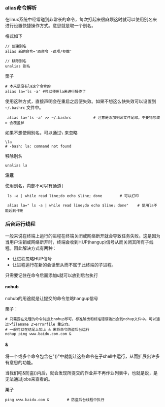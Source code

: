 ### alias命令解析

在linux系统中经常碰到非常长的命令，每次打起来很麻烦这时就可以使用别名来进行设置快捷操作方式。意思就是取一个别名。

格式如下

```
// 创建别名
alias 新的命令='原命令 -选项/参数'

// 移除别名
unalias 别名
```

栗子

```
# 本来是没有la这个命令的
alias la='ls -a' #可以使用la来进行操作了
```

使用这种方式，直接声明会在重启之后便失效。如果不想这么快失效可以设置到`~/.bashrc` 文件中。

```
 alias la='ls -a' >> ~/.bashrc 			# 注意是添加到源文件尾部，不要错写成 > 会覆盖掉
```

如果不想使用别名，可以通过`\` 来忽略

```
\la
# -bash: la: command not found
```

移除别名

```
unalias la
```

__注意__ 

使用别名，内部不可以有通道`|`

```
 ls -a | while read line;do echo $line; done		# 可以打印
 
 alias la=" ls -a | while read line;do echo $line; done" 	# 使用la不能起到作用
```



### 后台运行线程

一般来说在终端上运行的进程在终端关闭或网络断开就会导致任务失败。这是因为当用户注销或网络断开时，终端会收到HUP(hangup)信号从而关闭其所有子线程。因此解决方式有两种：

* 让进程忽略HUP信号
* 让进程运行在新的会话里从而不属于此终端的子进程。

只需要记住在命令后面添加`&`就可以放到后台执行

#### nohub

nohub的用途就是让提交的命令忽略hangup信号

栗子：

```
# 只需要在处理的命令前加上nohup即可，标准输出和标准错误输出会到nohup文件中。可以通过>filename 2>errorfile 重定向。
# 一般可以在结尾上加上 & 来将命令防盗后台运行
nohup ping www.baidu.com.com &
```



#### &

将一个或多个命令包含在"()"中就能让这些命令在子shell中运行，从而扩展出许多有意思的功能。

当我们吧&防盗()内后，就会发现所提交的作业并不再作业列表中，也就是说，是无法通过jobs来查看的。

栗子

```
ping www.baidu.com &		# 防盗后台线程中执行
```

